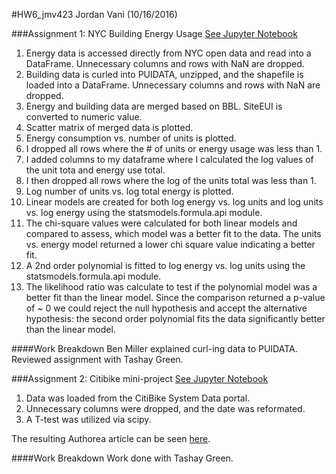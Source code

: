 #HW6_jmv423
Jordan Vani (10/16/2016)

###Assignment 1: NYC Building Energy Usage
[See Jupyter Notebook](https://github.com/jvani/PUI2016_jmv423/blob/master/HW6_jmv423/Assignment1_jmv423.ipynb)

1. Energy data is accessed directly from NYC open data and read into a DataFrame. Unnecessary columns and rows with NaN are dropped.
2. Building data is curled into PUIDATA, unzipped, and the shapefile is loaded into a DataFrame. Unnecessary columns and rows with NaN are dropped.
3. Energy and building data are merged based on BBL. SiteEUI is converted to numeric value.
4. Scatter matrix of merged data is plotted.
5. Energy consumption vs. number of units is plotted.
6. I dropped all rows where the # of units or energy usage was less than 1. 
7. I added columns to my dataframe where I calculated the log values of the unit tota and energy use total.
8. I then dropped all rows where the log of the units total was less than 1.
9. Log number of units vs. log total energy is plotted.
10. Linear models are created for both log energy vs. log units and log units vs. log energy using the statsmodels.formula.api module.
11. The chi-square values were calculated for both linear models and compared to assess, which model was a better fit to the data. The units vs. energy model returned a lower chi square value indicating a better fit. 
12. A 2nd order polynomial is fitted to log energy vs. log units using the statsmodels.formula.api module. 
13. The likelihood ratio was calculate to test if the polynomial model was a better fit than the linear model. Since the comparison returned a p-value of ~ 0 we could reject the null hypothesis and accept the alternative hypothesis: the second order polynomial fits the data significantly better than the linear model.

####Work Breakdown
Ben Miller explained curl-ing data to PUIDATA. Reviewed assignment with Tashay Green.

###Assignment 2: Citibike mini-project
[See Jupyter Notebook](https://github.com/jvani/PUI2016_jmv423/blob/master/HW6_jmv423/Assignment2_jmv423.ipynb)

1. Data was loaded from the CitiBike System Data portal.
2. Unnecessary columns were dropped, and the date was reformated.
3. A T-test was utilized via scipy.

The resulting Authorea article can be seen [here](https://www.authorea.com/users/106017/articles/133419/_show_article).

####Work Breakdown
Work done with Tashay Green.
